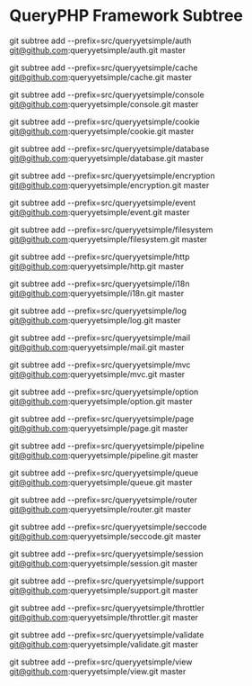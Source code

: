 # QueryPHP Framework Subtree

git subtree add --prefix=src/queryyetsimple/auth git@github.com:queryyetsimple/auth.git master

git subtree add --prefix=src/queryyetsimple/cache git@github.com:queryyetsimple/cache.git master

git subtree add --prefix=src/queryyetsimple/console git@github.com:queryyetsimple/console.git master

git subtree add --prefix=src/queryyetsimple/cookie git@github.com:queryyetsimple/cookie.git master

git subtree add --prefix=src/queryyetsimple/database git@github.com:queryyetsimple/database.git master

git subtree add --prefix=src/queryyetsimple/encryption git@github.com:queryyetsimple/encryption.git master

git subtree add --prefix=src/queryyetsimple/event git@github.com:queryyetsimple/event.git master

git subtree add --prefix=src/queryyetsimple/filesystem git@github.com:queryyetsimple/filesystem.git master

git subtree add --prefix=src/queryyetsimple/http git@github.com:queryyetsimple/http.git master

git subtree add --prefix=src/queryyetsimple/i18n git@github.com:queryyetsimple/i18n.git master

git subtree add --prefix=src/queryyetsimple/log git@github.com:queryyetsimple/log.git master

git subtree add --prefix=src/queryyetsimple/mail git@github.com:queryyetsimple/mail.git master

git subtree add --prefix=src/queryyetsimple/mvc git@github.com:queryyetsimple/mvc.git master

git subtree add --prefix=src/queryyetsimple/option git@github.com:queryyetsimple/option.git master

git subtree add --prefix=src/queryyetsimple/page git@github.com:queryyetsimple/page.git master

git subtree add --prefix=src/queryyetsimple/pipeline git@github.com:queryyetsimple/pipeline.git master

git subtree add --prefix=src/queryyetsimple/queue git@github.com:queryyetsimple/queue.git master

git subtree add --prefix=src/queryyetsimple/router git@github.com:queryyetsimple/router.git master

git subtree add --prefix=src/queryyetsimple/seccode git@github.com:queryyetsimple/seccode.git master

git subtree add --prefix=src/queryyetsimple/session git@github.com:queryyetsimple/session.git master

git subtree add --prefix=src/queryyetsimple/support git@github.com:queryyetsimple/support.git master

git subtree add --prefix=src/queryyetsimple/throttler git@github.com:queryyetsimple/throttler.git master

git subtree add --prefix=src/queryyetsimple/validate git@github.com:queryyetsimple/validate.git master

git subtree add --prefix=src/queryyetsimple/view git@github.com:queryyetsimple/view.git master
